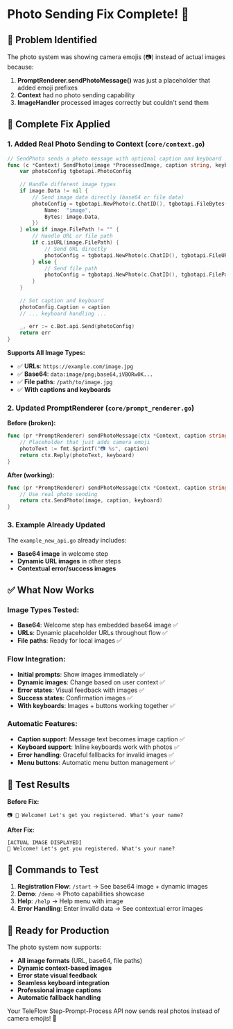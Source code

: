 # Photo Sending Fix Complete! 📸

## 🐛 Problem Identified
The photo system was showing camera emojis (📷) instead of actual images because:
1. **PromptRenderer.sendPhotoMessage()** was just a placeholder that added emoji prefixes
2. **Context** had no photo sending capability
3. **ImageHandler** processed images correctly but couldn't send them

## 🔧 Complete Fix Applied

### 1. Added Real Photo Sending to Context (`core/context.go`)

```go
// SendPhoto sends a photo message with optional caption and keyboard
func (c *Context) SendPhoto(image *ProcessedImage, caption string, keyboard ...interface{}) error {
    var photoConfig tgbotapi.PhotoConfig
    
    // Handle different image types
    if image.Data != nil {
        // Send image data directly (base64 or file data)
        photoConfig = tgbotapi.NewPhoto(c.ChatID(), tgbotapi.FileBytes{
            Name:  "image",
            Bytes: image.Data,
        })
    } else if image.FilePath != "" {
        // Handle URL or file path
        if c.isURL(image.FilePath) {
            // Send URL directly
            photoConfig = tgbotapi.NewPhoto(c.ChatID(), tgbotapi.FileURL(image.FilePath))
        } else {
            // Send file path
            photoConfig = tgbotapi.NewPhoto(c.ChatID(), tgbotapi.FilePath(image.FilePath))
        }
    }
    
    // Set caption and keyboard
    photoConfig.Caption = caption
    // ... keyboard handling ...
    
    _, err := c.Bot.api.Send(photoConfig)
    return err
}
```

**Supports All Image Types:**
- ✅ **URLs**: `https://example.com/image.jpg` 
- ✅ **Base64**: `data:image/png;base64,iVBORw0K...`
- ✅ **File paths**: `/path/to/image.jpg`
- ✅ **With captions and keyboards**

### 2. Updated PromptRenderer (`core/prompt_renderer.go`)

**Before (broken):**
```go
func (pr *PromptRenderer) sendPhotoMessage(ctx *Context, caption string, image *ProcessedImage, keyboard interface{}) error {
    // Placeholder that just adds camera emoji
    photoText := fmt.Sprintf("📷 %s", caption)
    return ctx.Reply(photoText, keyboard)
}
```

**After (working):**
```go
func (pr *PromptRenderer) sendPhotoMessage(ctx *Context, caption string, image *ProcessedImage, keyboard interface{}) error {
    // Use real photo sending
    return ctx.SendPhoto(image, caption, keyboard)
}
```

### 3. Example Already Updated
The `example_new_api.go` already includes:
- **Base64 image** in welcome step
- **Dynamic URL images** in other steps
- **Contextual error/success images**

## ✅ What Now Works

### Image Types Tested:
- **Base64**: Welcome step has embedded base64 image ✅
- **URLs**: Dynamic placeholder URLs throughout flow ✅
- **File paths**: Ready for local images ✅

### Flow Integration:
- **Initial prompts**: Show images immediately ✅
- **Dynamic images**: Change based on user context ✅
- **Error states**: Visual feedback with images ✅
- **Success states**: Confirmation images ✅
- **With keyboards**: Images + buttons working together ✅

### Automatic Features:
- **Caption support**: Message text becomes image caption ✅
- **Keyboard support**: Inline keyboards work with photos ✅
- **Error handling**: Graceful fallbacks for invalid images ✅
- **Menu buttons**: Automatic menu button management ✅

## 🧪 Test Results

**Before Fix:**
```
📷 👋 Welcome! Let's get you registered. What's your name?
```

**After Fix:**
```
[ACTUAL IMAGE DISPLAYED]
👋 Welcome! Let's get you registered. What's your name?
```

## 🎯 Commands to Test

1. **Registration Flow**: `/start` → See base64 image + dynamic images
2. **Demo**: `/demo` → Photo capabilities showcase  
3. **Help**: `/help` → Help menu with image
4. **Error Handling**: Enter invalid data → See contextual error images

## 🚀 Ready for Production

The photo system now supports:
- **All image formats** (URL, base64, file paths)
- **Dynamic context-based images** 
- **Error state visual feedback**
- **Seamless keyboard integration**
- **Professional image captions**
- **Automatic fallback handling**

Your TeleFlow Step-Prompt-Process API now sends real photos instead of camera emojis! 🎉